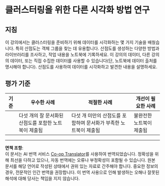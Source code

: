 <!--
CO_OP_TRANSLATOR_METADATA:
{
  "original_hash": "589fa015a5e7d9e67bd629f7d47b53de",
  "translation_date": "2025-09-03T23:09:14+00:00",
  "source_file": "5-Clustering/1-Visualize/assignment.md",
  "language_code": "ko"
}
-->
# 클러스터링을 위한 다른 시각화 방법 연구

## 지침

이 강의에서는 클러스터링을 준비하기 위해 데이터를 시각화하는 몇 가지 기술을 배웠습니다. 특히 산점도는 객체 그룹을 찾는 데 유용합니다. 산점도를 생성하는 다양한 방법과 라이브러리를 조사하고, 작업 내용을 노트북에 기록하세요. 이 강의의 데이터, 다른 강의의 데이터, 또는 직접 수집한 데이터를 사용할 수 있습니다(단, 노트북에 데이터 출처를 명시해야 합니다). 산점도를 사용하여 데이터를 시각화하고 발견한 내용을 설명하세요.

## 평가 기준

| 기준      | 우수한 사례                                                  | 적절한 사례                                                                          | 개선이 필요한 사례                |
| --------- | ------------------------------------------------------------ | ------------------------------------------------------------------------------------ | --------------------------------- |
|           | 다섯 개의 잘 문서화된 산점도를 포함한 노트북이 제출됨         | 다섯 개 미만의 산점도를 포함하며 문서화가 부족한 노트북이 제출됨                    | 불완전한 노트북이 제출됨          |

---

**면책 조항**:  
이 문서는 AI 번역 서비스 [Co-op Translator](https://github.com/Azure/co-op-translator)를 사용하여 번역되었습니다. 정확성을 위해 최선을 다하고 있으나, 자동 번역에는 오류나 부정확성이 포함될 수 있습니다. 원본 문서를 해당 언어로 작성된 상태에서 권위 있는 자료로 간주해야 합니다. 중요한 정보의 경우, 전문적인 인간 번역을 권장합니다. 이 번역 사용으로 인해 발생하는 오해나 잘못된 해석에 대해 당사는 책임을 지지 않습니다.  